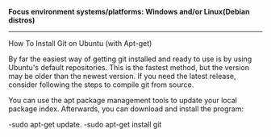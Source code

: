 **Focus environment systems/platforms: Windows and/or Linux\(Debian distros\)**

---

How To Install Git on Ubuntu (with Apt-get)

By far the easiest way of getting git installed and ready to use is by using Ubuntu's default repositories. This is the fastest method, but the version may be older than the newest version. If you need the latest release, consider following the steps to compile git from source.

You can use the apt package management tools to update your local package index. Afterwards, you can download and install the program:

-sudo apt-get update.
-sudo apt-get install git
